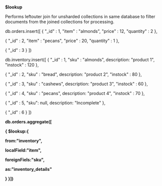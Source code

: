 **$lookup**

Performs leftouter join for unsharded collections in same database to filter documents from the joined collections for processing.


db.orders.insert([
   { "_id" : 1, "item" : "almonds", "price" : 12, "quantity" : 2 },
   
   { "_id" : 2, "item" : "pecans", "price" : 20, "quantity" : 1 },
   
   { "_id" : 3  }
])

db.inventory.insert([
   { "_id" : 1, "sku" : "almonds", description: "product 1", "instock" : 120 },
   
   { "_id" : 2, "sku" : "bread", description: "product 2", "instock" : 80 },
   
   { "_id" : 3, "sku" : "cashews", description: "product 3", "instock" : 60 },
   
   { "_id" : 4, "sku" : "pecans", description: "product 4", "instock" : 70 },
   
   { "_id" : 5, "sku": null, description: "Incomplete" },
   
   { "_id" : 6 }
])


**db.orders.aggregate([**

**{
 $lookup:{**
 
 **from:"inventory",**
 
 **localField:"item",**
 
 **foreignFiels:"sku",**
 
 **as:"inventory_details"**
 
 **}
}])**
